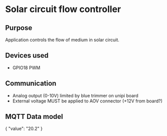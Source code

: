 # Solar circuit flow controller

## Purpose

Application controls the flow of medium in solar circuit.

## Devices used

- GPIO18 PWM

## Communication

- Analog output (0-10V) limited by blue trimmer on unipi board
- External voltage MUST be applied to AOV connector (+12V from board?)

## MQTT Data model

{ "value": "20.2" }
